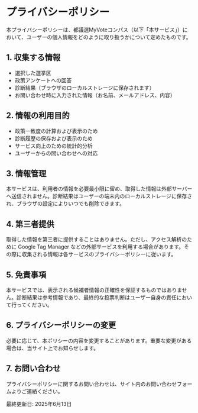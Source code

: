 # プライバシーポリシー

本プライバシーポリシーは、都議選MyVoteコンパス（以下「本サービス」）において、ユーザーの個人情報をどのように取り扱うかについて定めたものです。

## 1. 収集する情報

- 選択した選挙区
- 政策アンケートへの回答
- 診断結果（ブラウザのローカルストレージに保存されます）
- お問い合わせ時に入力された情報（お名前、メールアドレス、内容）

## 2. 情報の利用目的

- 政策一致度の計算および表示のため
- 診断履歴の保存および表示のため
- サービス向上のための統計的分析
- ユーザーからの問い合わせへの対応

## 3. 情報管理

本サービスは、利用者の情報を必要最小限に留め、取得した情報は外部サーバーへ送信されません。診断結果はユーザーの端末内のローカルストレージに保存され、ブラウザの設定によりいつでも削除できます。

## 4. 第三者提供

取得した情報を第三者に提供することはありません。ただし、アクセス解析のために Google Tag Manager などの外部サービスを利用する場合があります。その際に収集される情報は各サービスのプライバシーポリシーに従います。

## 5. 免責事項

本サービスでは、表示される候補者情報の正確性を保証するものではありません。診断結果は参考情報であり、最終的な投票判断はユーザー自身の責任において行ってください。

## 6. プライバシーポリシーの変更

必要に応じて、本ポリシーの内容を変更することがあります。重要な変更がある場合は、当サイト上でお知らせします。

## 7. お問い合わせ

プライバシーポリシーに関するお問い合わせは、サイト内のお問い合わせフォームよりご連絡ください。

最終更新日: 2025年6月13日
